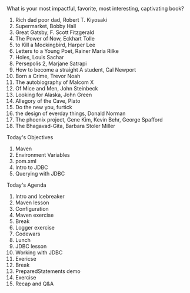 What is your most impactful, favorite, most interesting, captivating book?

1. Rich dad poor dad, Robert T. Kiyosaki
2. Supermarket, Bobby Hall
3. Great Gatsby, F. Scott Fitzgerald
4. The Power of Now, Eckhart Tolle
5. to Kill a Mockingbird, Harper Lee
6. Letters to a Young Poet, Rainer Maria Rilke
7. Holes, Louis Sachar
8. Persepolis 2, Marjane Satrapi 
9. How to become a straight A student, Cal Newport
10. Born a Crime, Trevor Noah
11. The autobiography of Malcom X
12. Of Mice and Men, John Steinbeck
13. Looking for Alaska, John Green
14. Allegory of the Cave, Plato
15. Do the new you, furtick
16. the design of everday things, Donald Norman
17. The phoenix project, Gene Kim, Kevin Behr, George Spafford
18. The Bhagavad-Gita, Barbara Stoler Miller

Today's Objectives

1. Maven
2. Environment Variables
3. pom.xml
4. Intro to JDBC
5. Querying with JDBC

Today's Agenda

1. Intro and Icebreaker
2. Maven lesson
3. Configuration
4. Maven exercise
5. Break
6. Logger exercise
7. Codewars
8. Lunch
9. JDBC lesson
10. Working with JDBC
11. Exericse
12. Break
13. PreparedStatements demo
14. Exercise
15. Recap and Q&A